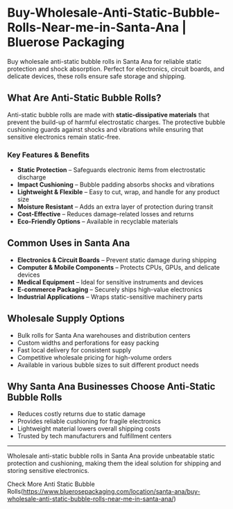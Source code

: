 # Buy-Wholesale-Anti-Static-Bubble-Rolls-Near-me-in-Santa-Ana | Bluerose Packaging

Buy wholesale anti-static bubble rolls in Santa Ana for reliable static protection and shock absorption. Perfect for electronics, circuit boards, and delicate devices, these rolls ensure safe storage and shipping.

## What Are Anti-Static Bubble Rolls?

Anti-static bubble rolls are made with **static-dissipative materials** that prevent the build-up of harmful electrostatic charges. The protective bubble cushioning guards against shocks and vibrations while ensuring that sensitive electronics remain static-free.

### Key Features & Benefits

- **Static Protection** – Safeguards electronic items from electrostatic discharge  
- **Impact Cushioning** – Bubble padding absorbs shocks and vibrations  
- **Lightweight & Flexible** – Easy to cut, wrap, and handle for any product size  
- **Moisture Resistant** – Adds an extra layer of protection during transit  
- **Cost-Effective** – Reduces damage-related losses and returns  
- **Eco-Friendly Options** – Available in recyclable materials  

## Common Uses in Santa Ana

- **Electronics & Circuit Boards** – Prevent static damage during shipping  
- **Computer & Mobile Components** – Protects CPUs, GPUs, and delicate devices  
- **Medical Equipment** – Ideal for sensitive instruments and devices  
- **E-commerce Packaging** – Securely ships high-value electronics  
- **Industrial Applications** – Wraps static-sensitive machinery parts  

## Wholesale Supply Options

- Bulk rolls for Santa Ana warehouses and distribution centers  
- Custom widths and perforations for easy packing  
- Fast local delivery for consistent supply  
- Competitive wholesale pricing for high-volume orders  
- Available in various bubble sizes to suit different product needs  

## Why Santa Ana Businesses Choose Anti-Static Bubble Rolls

- Reduces costly returns due to static damage  
- Provides reliable cushioning for fragile electronics  
- Lightweight material lowers overall shipping costs  
- Trusted by tech manufacturers and fulfillment centers  

---

Wholesale anti-static bubble rolls in Santa Ana provide unbeatable static protection and cushioning, making them the ideal solution for shipping and storing sensitive electronics.

Check More Anti Static Bubble Rolls(https://www.bluerosepackaging.com/location/santa-ana/buy-wholesale-anti-static-bubble-rolls-near-me-in-santa-ana/)
